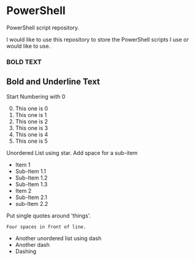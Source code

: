 PowerShell
==========


PowerShell script repository.

I would like to use this repository to store the PowerShell scripts I use or would like to use.
### BOLD TEXT

Bold and Underline Text
-----------------------

Start Numbering with 0

0. This one is 0
1. This one is 1
2. This one is 2
3. This one is 3
4. This one is 4
5. This one is 5

Unordered List using star. Add space for a sub-item

* Item 1
 * Sub-Item 1.1
 * Sub-Item 1.2
 * Sub-Item 1.3
* Item 2
 * Sub-Item 2.1
 * sub-Item 2.2

Put single quotes around 'things'.

    Four spaces in front of line.

 - Another unordered list using dash
 - Another dash
 - Dashing